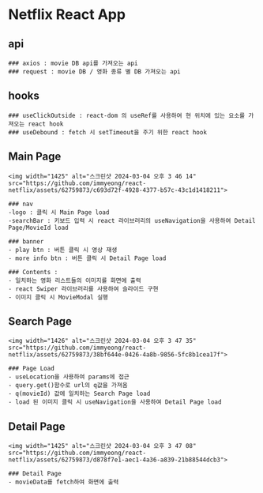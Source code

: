 # Netflix React App

## api
    ### axios : movie DB api를 가져오는 api
    ### request : movie DB / 영화 종류 별 DB 가져오는 api
## hooks
    ### useClickOutside : react-dom 의 useRef를 사용하여 현 위치에 있는 요소를 가져오는 react hook
    ### useDebound : fetch 시 setTimeout을 주기 위한 react hook
## Main Page
    <img width="1425" alt="스크린샷 2024-03-04 오후 3 46 14" src="https://github.com/immyeong/react-netflix/assets/62759873/c693d72f-4928-4377-b57c-43c1d1418211">

    ### nav
    -logo : 클릭 시 Main Page load
    -searchBar : 키보드 입력 시 react 라이브러리의 useNavigation을 사용하여 Detail Page/MovieId load
    
    ### banner
    - play btn : 버튼 클릭 시 영상 재생
    - more info btn : 버튼 클릭 시 Detail Page load
    
    ### Contents :
    - 일치하는 영화 리스트들의 이미지를 화면에 출력
    - react Swiper 라이브러리를 사용하여 슬라이드 구현
    - 이미지 클릭 시 MovieModal 실행

## Search Page
    <img width="1426" alt="스크린샷 2024-03-04 오후 3 47 35" src="https://github.com/immyeong/react-netflix/assets/62759873/38bf644e-0426-4a8b-9856-5fc8b1cea17f">

    ### Page Load
    - useLocation을 사용하여 params에 접근
    - query.get()함수로 url의 q값을 가져옴
    - q(movieId) 값에 일치하는 Search Page load
    - load 된 이미지 클릭 시 useNavigation을 사용하여 Detail Page load

## Detail Page
    <img width="1425" alt="스크린샷 2024-03-04 오후 3 47 08" src="https://github.com/immyeong/react-netflix/assets/62759873/d878f7e1-aec1-4a36-a839-21b88544dcb3">

    ### Detail Page
    - movieData를 fetch하여 화면에 출력